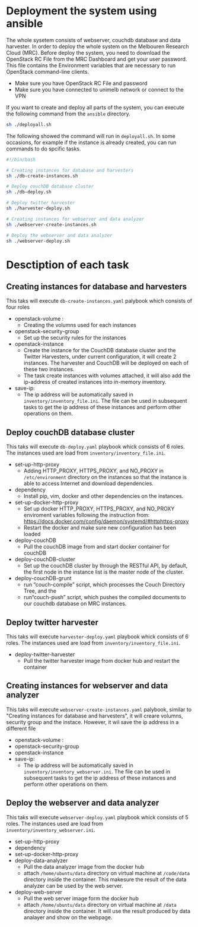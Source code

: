 # Deployment the system using ansible

The whole sysetem consists of webserver, couchdb database and data harvester. In order to deploy the whole system on the Melbouren Research Cloud (MRC). Before deploy the system, you need to download the OpenStack RC File from the MRC Dashboard and get your user password. This file contains the Environment variables that are necessary to run OpenStack command-line clients.
- Make sure you have OpenStack RC File and password
- Make sure you have connected to unimelb network or connect to the VPN 

If you want to create and deploy all parts of the system, you can execute the following command from the ```ansible``` directory. 
```bash
sh ./deployall.sh
```
The following showed the command will run in ```deployall.sh```. In some occasions, for example if the instance is already created, you can run commands to do spcific tasks.
```bash
#!/bin/bash

# Creating instances for database and harvesters
sh ./db-create-instances.sh

# Deploy couchDB database cluster
sh ./db-deploy.sh

# Deploy twitter harvester
sh ./harvester-deploy.sh

# Creating instances for webserver and data analyzer
sh ./webserver-create-instances.sh

# Deploy the webserver and data analyzer
sh ./webserver-deploy.sh
```

# Desctiption of each task
## Creating instances for database and harvesters
This taks will execute ```db-create-instances.yaml``` palybook which consists of four roles
-   openstack-volume : 
    -   Creating the volumns used for each instances
-   openstack-security-group
    -   Set up the security rules for the instances
-   openstack-instance
    -   Create the instance for the CouchDB database cluster and the Twitter Harvesters, under current configuration, it will create 2 instances. The harvester and CouchDB will be deployed on each of these two instances.
    -   The task create instances with volumes attached, it will also add the ip-address of created instances into in-memory inventory.
-   save-ip: 
    -   The ip address will be automatically saved in ```inventory/inventory_file.ini```. The file can be used in subsequent tasks to get the ip address of these instances and perform other operations on them.


## Deploy couchDB database cluster
This taks will execute ```db-deploy.yaml``` playbook whick consists of 6 roles. The instances used are load from ```inventory/inventory_file.ini```.
-   set-up-http-proxy
    - Adding HTTP_PROXY, HTTPS_PROXY, and NO_PROXY in ```/etc/environment``` directory on the instances so that the instance is able to access Internet and download dependencies.
- dependency
    - Install pip, vim, docker and other dependencies on the instances.
- set-up-docker-http-proxy
    - Set up docker HTTP_PROXY, HTTPS_PROXY, and NO_PROXY enviroment variables following the instruction from: https://docs.docker.com/config/daemon/systemd/#httphttps-proxy
    - Restart the docker and make sure new configuration has been loaded
- deploy-couchDB
    - Pull the couchDB image from and start docker container for couchDB
- deploy-couchDB-cluster
    - Set up the couchDB cluster by through the RESTful API, by default, the first node in the instance list is the master node of the cluster.
- deploy-couchDB-grunt
    - run “couch-compile” script, which processes the Couch Directory Tree, and the 
    - run“couch-push” script, which pushes the compiled documents to our couchdb database on MRC instances.

## Deploy twitter harvester
This taks will execute ```harvester-deploy.yaml``` playbook whick consists of 6 roles. The instances used are load from ```inventory/inventory_file.ini```.
- deploy-twitter-harvester
    - Pull the twitter harvester image from docker hub and restart the container

## Creating instances for webserver and data analyzer
This taks will execute ```webserver-create-instances.yaml``` palybook, similar to "Creating instances for database and harvesters", it will creare volumns, security group and the instace. However, it wil save the ip address in a different file
-   openstack-volume : 
-   openstack-security-group
-   openstack-instance
-   save-ip: 
    - The ip address will be automatically saved in ```inventory/inventory_webserver.ini```. The file can be used in subsequent tasks to get the ip address of these instances and perform other operations on them.
  
## Deploy the webserver and data analyzer
This taks will execute ```webserver-deploy.yaml``` playbook whick consists of 5 roles. The instances used are load from ```inventory/inventory_webserver.ini```.
- set-up-http-proxy
- dependency
- set-up-docker-http-proxy
- deploy-data-analyzer
  - Pull the data analyzer image from the docker hub
  - attach ```/home/ubuntu/data``` directory on virtual machine at ```/code/data``` directory inside the container. This makesure the result of the data analyzer can be used by the web server.
- deploy-web-server
  - Pull the web server image form the docker hub
  - attach ```/home/ubuntu/data``` directory on virtual machine at ```/data``` directory inside the container. It will use the result produced by data analayer and show on the webpage.
 
